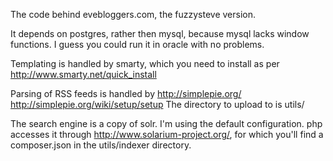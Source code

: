 The code behind evebloggers.com, the fuzzysteve version.

It depends on postgres, rather then mysql, because mysql lacks window functions. I guess you could run it in oracle with no problems. 


Templating is handled by smarty, which you need to install as per http://www.smarty.net/quick_install

Parsing of RSS feeds is handled by http://simplepie.org/  http://simplepie.org/wiki/setup/setup The directory to upload to is utils/

The search engine is a copy of solr. I'm using the default configuration. php accesses it through http://www.solarium-project.org/, for which you'll find a composer.json in the utils/indexer directory.



